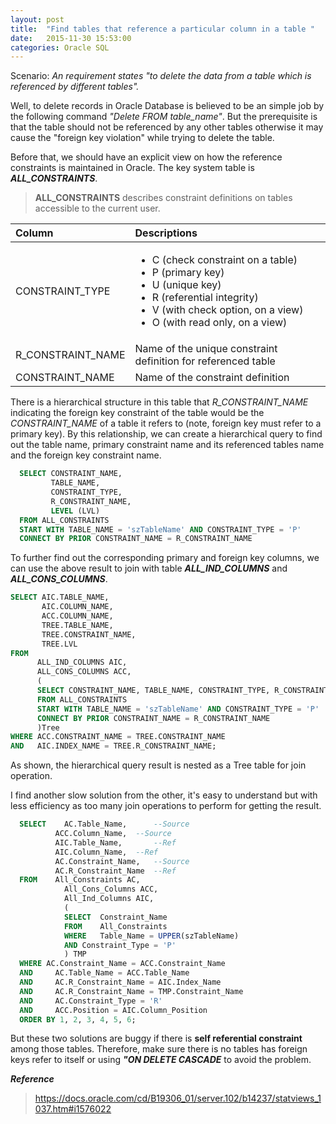 ```yaml
---
layout: post
title:  "Find tables that reference a particular column in a table "
date:   2015-11-30 15:53:00
categories: Oracle SQL
---
```


Scenario: *An requirement states "to delete the data from a table which is referenced by different tables".*

Well, to delete records in Oracle Database is believed to be an simple job by the following command *"Delete FROM table_name"*. But the prerequisite is that the table should not be referenced by any other tables otherwise it may cause the "foreign key violation" while trying to delete the table.

Before that, we should have an explicit view on how the reference constraints is maintained in Oracle. The key system table is ***ALL_CONSTRAINTS***.

>**ALL_CONSTRAINTS** describes constraint definitions on tables accessible to the current user.

|   Column           |         Descriptions         |
|:-------------------|:-----------------------------|
|  CONSTRAINT_TYPE   | <ul><li>C (check constraint on a table)</li><li>P (primary key)</li><li>U (unique key)</li><li>R (referential integrity)</li><li>V (with check option, on a view)</li><li>O (with read only, on a view)</li></ul>|
|  R_CONSTRAINT_NAME | Name of the unique constraint definition for referenced table|
|  CONSTRAINT_NAME   | Name of the constraint definition                            |

There is a hierarchical structure in this table that *R_CONSTRAINT_NAME* indicating the foreign key constraint of the table would be the *CONSTRAINT_NAME* of a table it refers to (note, foreign key must refer to a primary key). By this relationship, we can create a hierarchical query to find out the table name, primary constraint name and its referenced tables name and the foreign key constraint name.

```sql
  SELECT CONSTRAINT_NAME,
         TABLE_NAME,
         CONSTRAINT_TYPE,
         R_CONSTRAINT_NAME,
         LEVEL (LVL)
  FROM ALL_CONSTRAINTS
  START WITH TABLE_NAME = 'szTableName' AND CONSTRAINT_TYPE = 'P'
  CONNECT BY PRIOR CONSTRAINT_NAME = R_CONSTRAINT_NAME
```

To further find out the corresponding primary and foreign key columns, we can use the above result to join with table ***ALL_IND_COLUMNS*** and ***ALL_CONS_COLUMNS***.

```sql
SELECT AIC.TABLE_NAME,
       AIC.COLUMN_NAME,
       ACC.COLUMN_NAME,
       TREE.TABLE_NAME,
       TREE.CONSTRAINT_NAME,
       TREE.LVL
FROM
      ALL_IND_COLUMNS AIC,
      ALL_CONS_COLUMNS ACC,
      (
      SELECT CONSTRAINT_NAME, TABLE_NAME, CONSTRAINT_TYPE, R_CONSTRAINT_NAME, LEVEL LVL
      FROM ALL_CONSTRAINTS
      START WITH TABLE_NAME = 'szTableName' AND CONSTRAINT_TYPE = 'P'
      CONNECT BY PRIOR CONSTRAINT_NAME = R_CONSTRAINT_NAME
      )Tree
WHERE ACC.CONSTRAINT_NAME = TREE.CONSTRAINT_NAME
AND   AIC.INDEX_NAME = TREE.R_CONSTRAINT_NAME;
```

As shown, the hierarchical query result is nested as a Tree table for join operation.

I find another slow solution from the other, it's easy to understand but with less efficiency as too many join operations to perform for getting the result.

```sql
  SELECT	AC.Table_Name,		--Source
  	      ACC.Column_Name,	--Source
  	      AIC.Table_Name,		--Ref
  	      AIC.Column_Name,	--Ref
  	      AC.Constraint_Name,	--Source
  	      AC.R_Constraint_Name	--Ref
  FROM	  All_Constraints AC,
        	All_Cons_Columns ACC,
        	All_Ind_Columns AIC,
        	(
        	SELECT	Constraint_Name
        	FROM	All_Constraints
        	WHERE	Table_Name = UPPER(szTableName)
        	AND	Constraint_Type = 'P'
        	) TMP
  WHERE	AC.Constraint_Name = ACC.Constraint_Name
  AND	  AC.Table_Name = ACC.Table_Name
  AND	  AC.R_Constraint_Name = AIC.Index_Name
  AND	  AC.R_Constraint_Name = TMP.Constraint_Name
  AND	  AC.Constraint_Type = 'R'
  AND	  ACC.Position = AIC.Column_Position
  ORDER BY 1, 2, 3, 4, 5, 6;
```

But these two solutions are buggy if there is **self referential constraint** among those tables. Therefore, make sure there is no tables has foreign keys refer to itself or using ***"ON DELETE CASCADE*** to avoid the problem.


***Reference***
> https://docs.oracle.com/cd/B19306_01/server.102/b14237/statviews_1037.htm#i1576022
